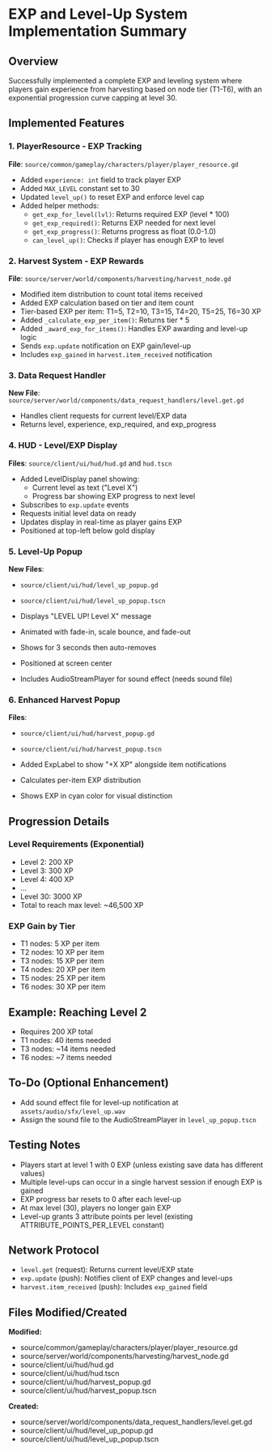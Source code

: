 # EXP and Level-Up System Implementation Summary

## Overview
Successfully implemented a complete EXP and leveling system where players gain experience from harvesting based on node tier (T1-T6), with an exponential progression curve capping at level 30.

## Implemented Features

### 1. PlayerResource - EXP Tracking
**File**: `source/common/gameplay/characters/player/player_resource.gd`

- Added `experience: int` field to track player EXP
- Added `MAX_LEVEL` constant set to 30
- Updated `level_up()` to reset EXP and enforce level cap
- Added helper methods:
  - `get_exp_for_level(lvl)`: Returns required EXP (level * 100)
  - `get_exp_required()`: Returns EXP needed for next level
  - `get_exp_progress()`: Returns progress as float (0.0-1.0)
  - `can_level_up()`: Checks if player has enough EXP to level

### 2. Harvest System - EXP Rewards
**File**: `source/server/world/components/harvesting/harvest_node.gd`

- Modified item distribution to count total items received
- Added EXP calculation based on tier and item count
- Tier-based EXP per item: T1=5, T2=10, T3=15, T4=20, T5=25, T6=30 XP
- Added `_calculate_exp_per_item()`: Returns tier * 5
- Added `_award_exp_for_items()`: Handles EXP awarding and level-up logic
- Sends `exp.update` notification on EXP gain/level-up
- Includes `exp_gained` in `harvest.item_received` notification

### 3. Data Request Handler
**New File**: `source/server/world/components/data_request_handlers/level.get.gd`

- Handles client requests for current level/EXP data
- Returns level, experience, exp_required, and exp_progress

### 4. HUD - Level/EXP Display
**Files**: `source/client/ui/hud/hud.gd` and `hud.tscn`

- Added LevelDisplay panel showing:
  - Current level as text ("Level X")
  - Progress bar showing EXP progress to next level
- Subscribes to `exp.update` events
- Requests initial level data on ready
- Updates display in real-time as player gains EXP
- Positioned at top-left below gold display

### 5. Level-Up Popup
**New Files**: 
- `source/client/ui/hud/level_up_popup.gd`
- `source/client/ui/hud/level_up_popup.tscn`

- Displays "LEVEL UP! Level X" message
- Animated with fade-in, scale bounce, and fade-out
- Shows for 3 seconds then auto-removes
- Positioned at screen center
- Includes AudioStreamPlayer for sound effect (needs sound file)

### 6. Enhanced Harvest Popup
**Files**: 
- `source/client/ui/hud/harvest_popup.gd`
- `source/client/ui/hud/harvest_popup.tscn`

- Added ExpLabel to show "+X XP" alongside item notifications
- Calculates per-item EXP distribution
- Shows EXP in cyan color for visual distinction

## Progression Details

### Level Requirements (Exponential)
- Level 2: 200 XP
- Level 3: 300 XP
- Level 4: 400 XP
- ...
- Level 30: 3000 XP
- Total to reach max level: ~46,500 XP

### EXP Gain by Tier
- T1 nodes: 5 XP per item
- T2 nodes: 10 XP per item
- T3 nodes: 15 XP per item
- T4 nodes: 20 XP per item
- T5 nodes: 25 XP per item
- T6 nodes: 30 XP per item

## Example: Reaching Level 2
- Requires 200 XP total
- T1 nodes: 40 items needed
- T3 nodes: ~14 items needed
- T6 nodes: ~7 items needed

## To-Do (Optional Enhancement)
- Add sound effect file for level-up notification at `assets/audio/sfx/level_up.wav`
- Assign the sound file to the AudioStreamPlayer in `level_up_popup.tscn`

## Testing Notes
- Players start at level 1 with 0 EXP (unless existing save data has different values)
- Multiple level-ups can occur in a single harvest session if enough EXP is gained
- EXP progress bar resets to 0 after each level-up
- At max level (30), players no longer gain EXP
- Level-up grants 3 attribute points per level (existing ATTRIBUTE_POINTS_PER_LEVEL constant)

## Network Protocol
- `level.get` (request): Returns current level/EXP state
- `exp.update` (push): Notifies client of EXP changes and level-ups
- `harvest.item_received` (push): Includes `exp_gained` field

## Files Modified/Created
**Modified:**
- source/common/gameplay/characters/player/player_resource.gd
- source/server/world/components/harvesting/harvest_node.gd
- source/client/ui/hud/hud.gd
- source/client/ui/hud/hud.tscn
- source/client/ui/hud/harvest_popup.gd
- source/client/ui/hud/harvest_popup.tscn

**Created:**
- source/server/world/components/data_request_handlers/level.get.gd
- source/client/ui/hud/level_up_popup.gd
- source/client/ui/hud/level_up_popup.tscn

